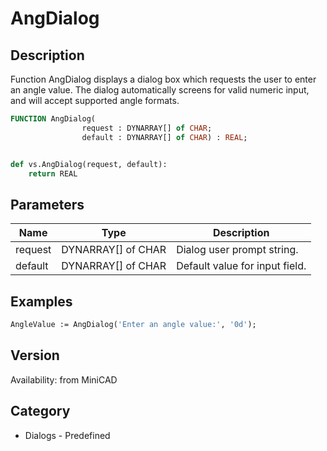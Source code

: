 # AngDialog

## Description
Function AngDialog displays a dialog box which requests the user to enter an angle value. The dialog automatically screens for valid numeric input, and will accept supported angle formats.

```pascal
FUNCTION AngDialog(
				request : DYNARRAY[] of CHAR;
				default : DYNARRAY[] of CHAR) : REAL;
```

```python

def vs.AngDialog(request, default):
    return REAL
```

## Parameters
|Name|Type|Description|
|---|---|---|
|request|DYNARRAY[] of CHAR|Dialog user prompt string.|
|default|DYNARRAY[] of CHAR|Default value for input field.|

## Examples
```pascal
AngleValue := AngDialog('Enter an angle value:', '0d');
```

## Version
Availability: from MiniCAD
## Category
* Dialogs - Predefined

